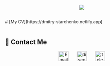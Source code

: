 <p align="center"><img src="https://www.google.com/url?sa=i&url=https%3A%2F%2Fgifs.alphacoders.com%2Fgifs%2Fview%2F36218&psig=AOvVaw0sxZvVRwJz1mgF8xOSFX3h&ust=1754940361706000&source=images&cd=vfe&opi=89978449&ved=0CBQQjRxqFwoTCIiDpbf8gI8DFQAAAAAdAAAAABAE"></p>
<br/>
# [My CV](https://dmitry-starchenko.netlify.app)
<br/>
<br/>
<h2>📱 Contact Me</h2>
<p align="center">
  <a href="mailto:dololob92@gmail.com"><img width="32" height="32" src="https://img.icons8.com/fluency/48/circled-envelope.png" alt="Email" title="Type me on Email"/></a>
  &#8287;&#8287;&#8287;&#8287;&#8287;
  <a href="https://discordapp.com/users/oloolo" alt="Discord" title="Discord"><img width="32" height="32" src="https://img.icons8.com/color/48/discord-logo.png" alt="discord" title="Type me on Discord"/></a>
  &#8287;&#8287;&#8287;&#8287;&#8287;
  <a href="https://t.me/BazZ"><img width="32" height="32" src="https://img.icons8.com/fluency/48/telegram-app.png" alt="telegram" title="Type me on Telegram"/></a>
</p>
